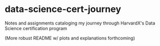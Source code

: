 # data-science-cert-journey
Notes and assignments cataloging my journey through HarvardX's Data Science certification program

(More robust README w/ plots and explanations forthcoming)